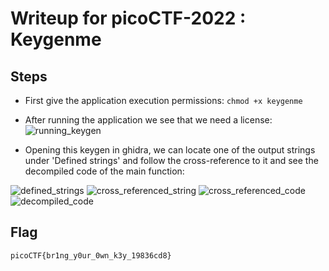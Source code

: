 # Writeup for picoCTF-2022 : Keygenme

## Steps
- First give the application execution permissions:
```chmod +x keygenme```

- After running the application we see that we need a license:
![running_keygen](executing_keygen.png)

- Opening this keygen in ghidra, we can locate one of the output strings under 'Defined strings' and follow the cross-reference to it and see the decompiled code of the main function:

![defined_strings](defined_strings.png)
![cross_referenced_string](cross_reference_string.png)
![cross_referenced_code](cross_referenced_code.png)
![decompiled_code](decompiled_code.png)

## Flag
```picoCTF{br1ng_y0ur_0wn_k3y_19836cd8}```
